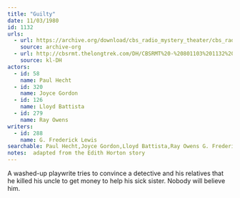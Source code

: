 ```yaml
---
title: "Guilty"
date: 11/03/1980
id: 1132
urls: 
  - url: https://archive.org/download/cbs_radio_mystery_theater/cbs_radio_mystery_theater-1101-1150.zip/cbs_radio_mystery_theater-1101-1150%2Fcbsrmt_1132_guilty.mp3
    source: archive-org
  - url: http://cbsrmt.thelongtrek.com/DH/CBSRMT%20-%20801103%201132%20Guilty_dh.mp3
    source: kl-DH
actors:  
  - id: 58
    name: Paul Hecht  
  - id: 320
    name: Joyce Gordon  
  - id: 126
    name: Lloyd Battista  
  - id: 279
    name: Ray Owens
writers:  
  - id: 288
    name: G. Frederick Lewis
searchable: Paul Hecht,Joyce Gordon,Lloyd Battista,Ray Owens G. Frederick Lewis
notes:  adapted from the Edith Horton story
---
```

A washed-up playwrite tries to convince a detective and his relatives that he killed his uncle to get money to help his sick sister. Nobody will believe him.